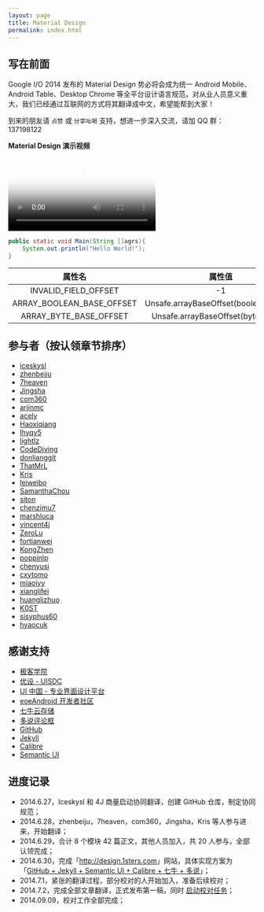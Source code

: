 ```yaml
---
layout: page
title: Material Design
permalink: index.html
---
```


## 写在前面

Google I/O 2014 发布的 Material Design 势必将会成为统一 Android Mobile、Android Table、Desktop Chrome  等全平台设计语言规范，对从业人员意义重大，我们已经通过互联网的方式将其翻译成中文，希望能帮到大家！

到来的朋友请 `点赞` 或 `分享吆喝` 支持，想进一步深入交流，请加 QQ 群：137198122

**Material Design 演示视频**  
  
<video crossorigin="anonymous" controls poster="http://materialdesign.qiniudn.com/poster.png" >
<source src="http://materialdesign.qiniudn.com/Material%20design.mp4"  type="video/webm">
</video>   

```java
public static void Main(String []agrs){
    System.out.println("Hello World!");
}
```

|属性名|属性值|
|:---:|:---:|
|INVALID_FIELD_OFFSET|-1|
|ARRAY_BOOLEAN_BASE_OFFSET|Unsafe.arrayBaseOffset(boolean[].class)|
|ARRAY_BYTE_BASE_OFFSET|Unsafe.arrayBaseOffset(byte[].class)|


## 参与者（按认领章节排序）

- [iceskysl](https://github.com/iceskysl)  
- [zhenbeiju](https://github.com/zhenbeiju)  
- [7heaven](https://github.com/7heaven)  
- [Jingsha](https://github.com/jingsha)  
- [com360](https://github.com/com360)  
- [arjinmc](https://github.com/arjinmc)  
- [acely](https://github.com/acely)  
- [Haoxiqiang](https://github.com/haoxiqiang)  
- [lhyqy5](https://github.com/lhyqy5)  
- [lightlz](https://github.com/lightlz)  
- [CodeDiving](http://github.com/codediving)  
- [donlianggit](https://github.com/donlianggit)  
- [ThatMrL](https://github.com/ThatMrL)  
- [Kris](https://github.com/krislq)  
- [leiweibo](https://github.com/leiweibo)  
- [SamanthaChou](https://github.com/SamanthaChou)  
- [siton](https://github.com/siton)  
- [chenzimu7](https://github.com/chenzimu7)  
- [marshluca](https://github.com/marshluca)  
- [vincent4j](https://github.com/vincent4j)  
- [ZeroLu](https://github.com/ZeroLu)  
- [fortianwei](https://github.com/fortianwei)  
- [KongZhen](https://github.com/KongZhen)  
- [poppinlp](https://github.com/poppinlp)  
- [chenyusi](https://github.com/chenyusi)  
- [cxytomo](https://github.com/cxytomo)   
- [miaoiyy](https://github.com/miaoiyy)  
- [xianglifei](https://github.com/xianglifei)  
- [huanglizhuo](https://github.com/huanglizhuo)    
- [K0ST](https://github.com/K0ST)   
- [sisyphus60](https://github.com/sisyphus60)  
- [hyaocuk](https://github.com/hyaocuk)  

## 感谢支持

- [极客学院](http://www.jikexueyuan.com/)
- [优设 - UISDC](http://www.uisdc.com/)
- [UI 中国 - 专业界面设计平台](http://www.ui.cn/)
- [eoeAndroid 开发者社区](http://www.eoeandroid.com/)
- [七牛云存储](http://qiniu.com/)
- [多说评论框](http://duoshuo.com/)
- [GitHub](http://github.com/)
- [Jekyll](http://jekyllrb.com/)
- [Calibre](http://calibre-ebook.com/)
- [Semantic UI](http://semantic-ui.com/)  

## 进度记录

- 2014.6.27，Iceskysl 和 4J 商量启动协同翻译，创建 GitHub 仓库，制定协同规范；
- 2014.6.28，zhenbeiju，7heaven，com360，Jingsha，Kris 等人参与进来，开始翻译；
- 2014.6.29，合计 8 个模块 42 篇正文，其他人员加入，共 20 人参与，全部认领完成；
- 2014.6.30，完成「<http://design.1sters.com>」网站，具体实现方案为「[GitHub + Jekyll + Semantic UI + Calibre + 七牛 + 多说](http://blog.4jplus.com/155)」；
- 2014.7.1，紧张的翻译过程，部分校对的人开始加入，准备后续校对；
- 2014.7.2，完成全部文章翻译，正式发布第一稿，同时 [启动校对任务](https://github.com/1sters/material_design_zh/issues/140)；
- 2014.09.09，校对工作全部完成；

